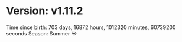# Version: v1.11.2
Time since birth: 703 days, 16872 hours, 1012320 minutes, 60739200 seconds
Season: Summer ☀️
